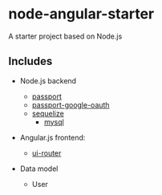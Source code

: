 # node-angular-starter
A starter project based on Node.js

## Includes
* Node.js backend
  * [passport](https://www.npmjs.com/package/passport)
   * [passport-google-oauth](https://www.npmjs.com/package/passport-google-oauth)
  * [sequelize](https://www.npmjs.com/package/sequelize)
    * [mysql](https://www.npmjs.com/package/mysql)

* Angular.js frontend:
  * [ui-router](http://angular-ui.github.io/ui-router/)

* Data model
  * User  
